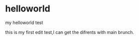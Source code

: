 # helloworld
my helloworld test

this is my first edit test,I can get the difrents with main brunch.
